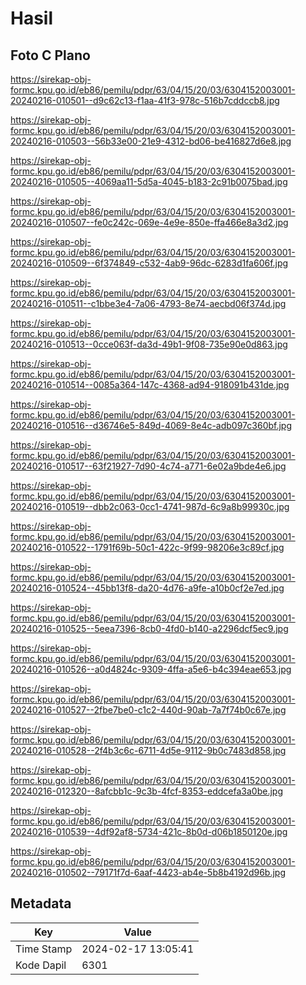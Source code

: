 # Hasil

## Foto C Plano

https://sirekap-obj-formc.kpu.go.id/eb86/pemilu/pdpr/63/04/15/20/03/6304152003001-20240216-010501--d9c62c13-f1aa-41f3-978c-516b7cddccb8.jpg

https://sirekap-obj-formc.kpu.go.id/eb86/pemilu/pdpr/63/04/15/20/03/6304152003001-20240216-010503--56b33e00-21e9-4312-bd06-be416827d6e8.jpg

https://sirekap-obj-formc.kpu.go.id/eb86/pemilu/pdpr/63/04/15/20/03/6304152003001-20240216-010505--4069aa11-5d5a-4045-b183-2c91b0075bad.jpg

https://sirekap-obj-formc.kpu.go.id/eb86/pemilu/pdpr/63/04/15/20/03/6304152003001-20240216-010507--fe0c242c-069e-4e9e-850e-ffa466e8a3d2.jpg

https://sirekap-obj-formc.kpu.go.id/eb86/pemilu/pdpr/63/04/15/20/03/6304152003001-20240216-010509--6f374849-c532-4ab9-96dc-6283d1fa606f.jpg

https://sirekap-obj-formc.kpu.go.id/eb86/pemilu/pdpr/63/04/15/20/03/6304152003001-20240216-010511--c1bbe3e4-7a06-4793-8e74-aecbd06f374d.jpg

https://sirekap-obj-formc.kpu.go.id/eb86/pemilu/pdpr/63/04/15/20/03/6304152003001-20240216-010513--0cce063f-da3d-49b1-9f08-735e90e0d863.jpg

https://sirekap-obj-formc.kpu.go.id/eb86/pemilu/pdpr/63/04/15/20/03/6304152003001-20240216-010514--0085a364-147c-4368-ad94-918091b431de.jpg

https://sirekap-obj-formc.kpu.go.id/eb86/pemilu/pdpr/63/04/15/20/03/6304152003001-20240216-010516--d36746e5-849d-4069-8e4c-adb097c360bf.jpg

https://sirekap-obj-formc.kpu.go.id/eb86/pemilu/pdpr/63/04/15/20/03/6304152003001-20240216-010517--63f21927-7d90-4c74-a771-6e02a9bde4e6.jpg

https://sirekap-obj-formc.kpu.go.id/eb86/pemilu/pdpr/63/04/15/20/03/6304152003001-20240216-010519--dbb2c063-0cc1-4741-987d-6c9a8b99930c.jpg

https://sirekap-obj-formc.kpu.go.id/eb86/pemilu/pdpr/63/04/15/20/03/6304152003001-20240216-010522--1791f69b-50c1-422c-9f99-98206e3c89cf.jpg

https://sirekap-obj-formc.kpu.go.id/eb86/pemilu/pdpr/63/04/15/20/03/6304152003001-20240216-010524--45bb13f8-da20-4d76-a9fe-a10b0cf2e7ed.jpg

https://sirekap-obj-formc.kpu.go.id/eb86/pemilu/pdpr/63/04/15/20/03/6304152003001-20240216-010525--5eea7396-8cb0-4fd0-b140-a2296dcf5ec9.jpg

https://sirekap-obj-formc.kpu.go.id/eb86/pemilu/pdpr/63/04/15/20/03/6304152003001-20240216-010526--a0d4824c-9309-4ffa-a5e6-b4c394eae653.jpg

https://sirekap-obj-formc.kpu.go.id/eb86/pemilu/pdpr/63/04/15/20/03/6304152003001-20240216-010527--2fbe7be0-c1c2-440d-90ab-7a7f74b0c67e.jpg

https://sirekap-obj-formc.kpu.go.id/eb86/pemilu/pdpr/63/04/15/20/03/6304152003001-20240216-010528--2f4b3c6c-6711-4d5e-9112-9b0c7483d858.jpg

https://sirekap-obj-formc.kpu.go.id/eb86/pemilu/pdpr/63/04/15/20/03/6304152003001-20240216-012320--8afcbb1c-9c3b-4fcf-8353-eddcefa3a0be.jpg

https://sirekap-obj-formc.kpu.go.id/eb86/pemilu/pdpr/63/04/15/20/03/6304152003001-20240216-010539--4df92af8-5734-421c-8b0d-d06b1850120e.jpg

https://sirekap-obj-formc.kpu.go.id/eb86/pemilu/pdpr/63/04/15/20/03/6304152003001-20240216-010502--79171f7d-6aaf-4423-ab4e-5b8b4192d96b.jpg


## Metadata

| Key        | Value               |
| ---------- | ------------------- |
| Time Stamp | 2024-02-17 13:05:41 |
| Kode Dapil | 6301                |




